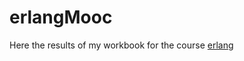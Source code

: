 # erlangMooc
 Here the results of my workbook for the course [erlang](https://www.futurelearn.com/courses/functional-programming-erlang)
